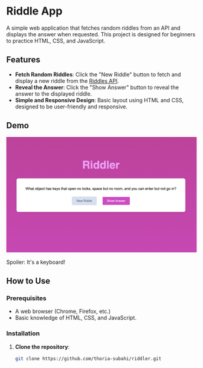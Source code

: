 # Riddle App

A simple web application that fetches random riddles from an API and displays the answer when requested. This project is designed for beginners to practice HTML, CSS, and JavaScript.

## Features

- **Fetch Random Riddles**: Click the "New Riddle" button to fetch and display a new riddle from the [Riddles API](https://riddles-api.vercel.app/random).
- **Reveal the Answer**: Click the "Show Answer" button to reveal the answer to the displayed riddle.
- **Simple and Responsive Design**: Basic layout using HTML and CSS, designed to be user-friendly and responsive.

## Demo

![Riddle App Demo](riddler.png)

Spoiler: It's a keyboard!

## How to Use

### Prerequisites

- A web browser (Chrome, Firefox, etc.)
- Basic knowledge of HTML, CSS, and JavaScript.

### Installation

1. **Clone the repository**:
   ```bash
   git clone https://github.com/thoria-subahi/riddler.git
   ```